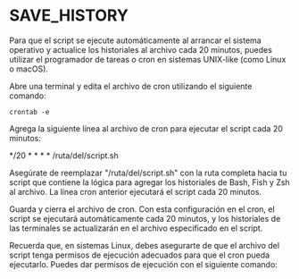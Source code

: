 # SAVE_HISTORY

Para que el script se ejecute automáticamente al arrancar el sistema operativo y actualice los historiales al archivo cada 20 minutos, puedes utilizar el programador de tareas o cron en sistemas UNIX-like (como Linux o macOS).

Abre una terminal y edita el archivo de cron utilizando el siguiente comando:


~~~
crontab -e
~~~


Agrega la siguiente línea al archivo de cron para ejecutar el script cada 20 minutos:

*/20 * * * * /ruta/del/script.sh


Asegúrate de reemplazar "/ruta/del/script.sh" con la ruta completa hacia tu script que contiene la lógica para agregar los historiales de Bash, Fish y Zsh al archivo. La línea cron anterior ejecutará el script cada 20 minutos.

Guarda y cierra el archivo de cron.
Con esta configuración en el cron, el script se ejecutará automáticamente cada 20 minutos, y los historiales de las terminales se actualizarán en el archivo especificado en el script.

Recuerda que, en sistemas Linux, debes asegurarte de que el archivo del script tenga permisos de ejecución adecuados para que el cron pueda ejecutarlo. Puedes dar permisos de ejecución con el siguiente comando:





